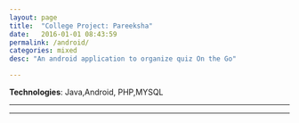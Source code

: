 ```yaml
---
layout: page
title:  "College Project: Pareeksha"
date:   2016-01-01 08:43:59
permalink: /android/
categories: mixed
desc: "An android application to organize quiz On the Go"

---
```


**Technologies**: Java,Android, PHP,MYSQL

---


---
